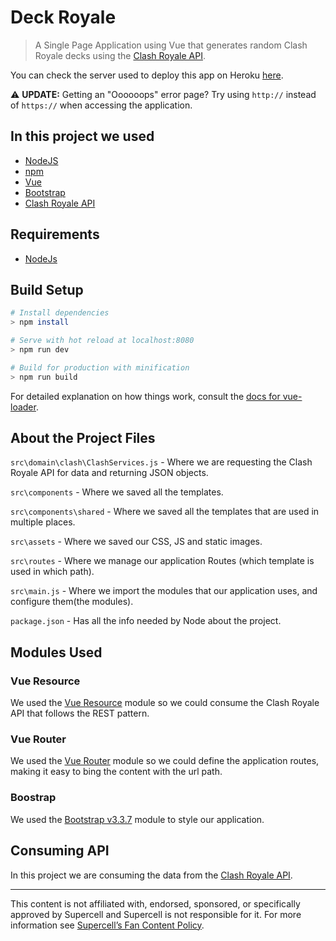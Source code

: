 # Deck Royale

> A Single Page Application using Vue that generates random Clash Royale decks using the [Clash Royale API](https://github.com/martincarrera/clash-royale-api).

You can check the server used to deploy this app on Heroku [here](http://github.com/ikenami/Deck-Royale-Server).

:warning: **UPDATE:** Getting an "Oooooops" error page? Try using `http://` instead of `https://` when accessing the application.

## In this project we used

* [NodeJS](https://nodejs.org/en/)
* [npm](https://www.npmjs.com/)
* [Vue](https://vuejs.org/)
* [Bootstrap](https://getbootstrap.com/docs/3.3/)
* [Clash Royale API](https://github.com/martincarrera/clash-royale-api)

## Requirements

* [NodeJs](https://nodejs.org/en/)

## Build Setup

```bash
# Install dependencies
> npm install

# Serve with hot reload at localhost:8080
> npm run dev

# Build for production with minification
> npm run build
```

For detailed explanation on how things work, consult the [docs for vue-loader](http://vuejs.github.io/vue-loader).

## About the Project Files

`src\domain\clash\ClashServices.js` - Where we are requesting the Clash Royale API for data and returning JSON objects.

`src\components` - Where we saved all the templates.

`src\components\shared` - Where we saved all the templates that are used in multiple places.

`src\assets` - Where we saved our CSS, JS and static images.

`src\routes` - Where we manage our application Routes (which template is used in which path).

`src\main.js` - Where we import the modules that our application uses, and configure them(the modules).

`package.json` - Has all the info needed by Node about the project.

## Modules Used

### Vue Resource

We used the [Vue Resource](https://www.npmjs.com/package/vue-resource) module so we could consume the Clash Royale API that follows the REST pattern.

### Vue Router

We used the [Vue Router](https://www.npmjs.com/package/vue-router) module so we could define the application routes, making it easy to bing the content with the url path.

### Boostrap

We used the [Bootstrap v3.3.7](https://www.npmjs.com/package/bootstrap) module to style our application.

## Consuming API

In this project we are consuming the data from the [Clash Royale API](https://github.com/martincarrera/clash-royale-api).

----------
This content is not affiliated with, endorsed, sponsored, or specifically approved by Supercell and Supercell is not responsible for it. For more information see [Supercell’s Fan Content Policy](http://www.supercell.com/fan-content-policy).
